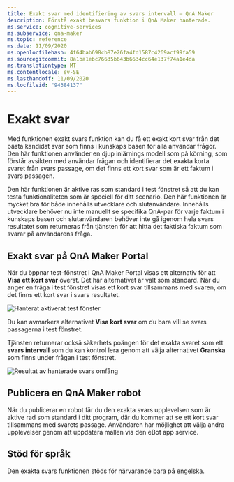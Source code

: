 ```yaml
---
title: Exakt svar med identifiering av svars intervall – QnA Maker
description: Förstå exakt besvars funktion i QnA Maker hanterade.
ms.service: cognitive-services
ms.subservice: qna-maker
ms.topic: reference
ms.date: 11/09/2020
ms.openlocfilehash: 4f64bab698cb87e26fa4fd1587c4269acf99fa59
ms.sourcegitcommit: 8a1ba1ebc76635b643b6634cc64e137f74a1e4da
ms.translationtype: MT
ms.contentlocale: sv-SE
ms.lasthandoff: 11/09/2020
ms.locfileid: "94384137"
---
```

# <a name="precise-answering"></a>Exakt svar

Med funktionen exakt svars funktion kan du få ett exakt kort svar från det bästa kandidat svar som finns i kunskaps basen för alla användar frågor. Den här funktionen använder en djup inlärnings modell som på körning, som förstår avsikten med användar frågan och identifierar det exakta korta svaret från svars passage, om det finns ett kort svar som är ett faktum i svars passagen. 

Den här funktionen är aktive ras som standard i test fönstret så att du kan testa funktionaliteten som är speciell för ditt scenario. Den här funktionen är mycket bra för både innehålls utvecklare och slutanvändare. Innehålls utvecklare behöver nu inte manuellt se specifika QnA-par för varje faktum i kunskaps basen och slutanvändaren behöver inte gå igenom hela svars resultatet som returneras från tjänsten för att hitta det faktiska faktum som svarar på användarens fråga. 

## <a name="precise-answering-on-qna-maker-portal"></a>Exakt svar på QnA Maker Portal

När du öppnar test-fönstret i QnA Maker Portal visas ett alternativ för att **Visa ett kort svar** överst. Det här alternativet är valt som standard. När du anger en fråga i test fönstret visas ett kort svar tillsammans med svaren, om det finns ett kort svar i svars resultatet. 
 
![Hanterat aktiverat test fönster](../QnAMaker/media/conversational-context/test-pane-with-managed.png)

Du kan avmarkera alternativet **Visa kort svar** om du bara vill se svars passagerna i test fönstret. 

Tjänsten returnerar också säkerhets poängen för det exakta svaret som ett **svars intervall** som du kan kontrol lera genom att välja alternativet **Granska** som finns under frågan i test fönstret.

![Resultat av hanterade svars omfång](../QnAMaker/media/conversational-context/managed-answer-span-score.png)

## <a name="publishing-a-qna-maker-bot"></a>Publicera en QnA Maker robot

När du publicerar en robot får du den exakta svars upplevelsen som är aktive rad som standard i ditt program, där du kommer att se ett kort svar tillsammans med svarets passage. Användaren har möjlighet att välja andra upplevelser genom att uppdatera mallen via den eBot app service. 

## <a name="language-support"></a>Stöd för språk

Den exakta svars funktionen stöds för närvarande bara på engelska.

